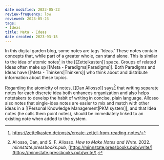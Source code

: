 ```yaml
---
date modified: 2023-05-23
review-frequency: low
reviewed: 2023-05-23
tags:
- Ideas
title: Meta - Ideas
date created: 2023-03-18
---
```


In this digital garden blog, some notes are tags 'Ideas.' These notes contain concepts that, while part of a greater whole, can stand alone. This is similar to the idea of atomic notes[^1] in the [[Zettelkasten]] space. Groups of related Ideas often make up [[Meta - Paradigms|Paradigms]]. Both Paradigms and Ideas have [[Meta - Thinkers|Thinkers]] who think about and distribute information about these topics.

Regarding the atomicity of notes, [[Dan Allosso]] says[^2] that writing separate notes for each discrete idea both enhances organization and also helps notetakers to develop the habit of writing in concise, plain language. Allosso also notes that single-idea notes are easier to mix and match with other ideas in a [[Personal Knowledge Management|PKM system]], and that Idea notes (he calls them point notes), should be immediately linked to an existing note when added to the system.

[^1]: <https://zettelkasten.de/posts/create-zettel-from-reading-notes/>

[^2]: Allosso, Dan, and S. F. Allosso. _How to Make Notes and Write_. 2022. _minnstate.pressbooks.pub_, [https://minnstate.pressbooks.pub/write/](https://minnstate.pressbooks.pub/write/).
